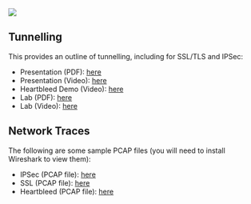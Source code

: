 <img src="https://github.com/billbuchanan/csn09112/blob/master/zadditional/top_csn09112.png"/>

## Tunnelling
This provides an outline of tunnelling, including for SSL/TLS and IPSec:

* Presentation (PDF): [here](https://github.com/billbuchanan/csn09112/blob/master/week10_tunnelling/lecture/tunnelling.pdf)
* Presentation (Video): [here](https://youtu.be/JA9zfKtVwwE)
* Heartbleed Demo (Video): [here](https://youtu.be/A1Gu9qTvNzo)
* Lab (PDF): [here](https://github.com/billbuchanan/csn09112/blob/master/week10_tunnelling/labs/lab08_tunnelling_2018_2019.pdf)
* Lab (Video): [here](https://youtu.be/a-gFpW78IQE)

## Network Traces

The following are some sample PCAP files (you will need to install Wireshark to view them):
 
* IPSec (PCAP file): [here](https://asecuritysite.com/log/ipsec.zip)
* SSL (PCAP file): [here](https://asecuritysite.com/log/ssl.zip)
* Heartbleed (PCAP file): [here](https://asecuritysite.com/log/heart.zip)
